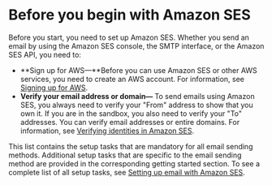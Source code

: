 # Before you begin with Amazon SES<a name="send-email-getting-started-prerequisites"></a>

Before you start, you need to set up Amazon SES\. Whether you send an email by using the Amazon SES console, the SMTP interface, or the Amazon SES API, you need to: 
+ **Sign up for AWS—**Before you can use Amazon SES or other AWS services, you need to create an AWS account\. For information, see [Signing up for AWS](sign-up-for-aws.md)\.
+ **Verify your email address or domain—** To send emails using Amazon SES, you always need to verify your "From" address to show that you own it\. If you are in the sandbox, you also need to verify your "To" addresses\. You can verify email addresses or entire domains\. For information, see [Verifying identities in Amazon SES](verify-addresses-and-domains.md)\.

This list contains the setup tasks that are mandatory for all email sending methods\. Additional setup tasks that are specific to the email sending method are provided in the corresponding getting started section\. To see a complete list of all setup tasks, see [Setting up email with Amazon SES](send-email-set-up.md)\. 